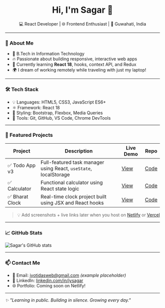 <h1 align="center">Hi, I'm Sagar 👋</h1>

<p align="center">
  💻 React Developer | 🌐 Frontend Enthusiast | 📍 Guwahati, India
</p>

---

### 🚀 About Me

- 🧠 B.Tech in Information Technology  
- 🔥 Passionate about building responsive, interactive web apps  
- 🎯 Currently learning **React 18**, hooks, context API, and Redux  
- 🌍 I dream of working remotely while traveling with just my laptop!

---

### 🛠️ Tech Stack

- 💡 Languages: HTML5, CSS3, JavaScript ES6+
- ⚛️ Framework: React 18
- 🎨 Styling: Bootstrap, Flexbox, Media Queries
- 🧩 Tools: Git, GitHub, VS Code, Chrome DevTools

---

### 📂 Featured Projects

| Project | Description | Live Demo | Repo |
|--------|-------------|-----------|------|
| ✅ Todo App v3 | Full-featured task manager using React, `useState`, localStorage | [View](#) | [Code](https://github.com/JySagar/todo-app) |
| ✅ Calculator | Functional calculator using React state logic | [View](#) | [Code](https://github.com/JySagar/calculator-react) |
| ✅ Bharat Clock | Real-time clock project built using JSX and React hooks | [View](#) | [Code](https://github.com/JySagar/bharat-clock) |

> 💡 Add screenshots + live links later when you host on [Netlify](https://www.netlify.com/) or [Vercel](https://vercel.com/)

---

### 📈 GitHub Stats

![Sagar's GitHub stats](https://github-readme-stats.vercel.app/api?username=JySagar&show_icons=true&theme=tokyonight)

---

### 📫 Contact Me

- 📧 Email: jyotidasweb@gmail.com *(example placeholder)*
- 💼 LinkedIn: [linkedin.com/in/jysagar](#)
- 🌐 Portfolio: Coming soon on Netlify!

---

_✨ "Learning in public. Building in silence. Growing every day."_  
